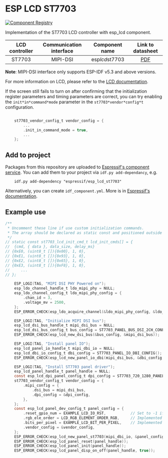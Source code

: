 # ESP LCD ST7703

[![Component Registry](https://components.espressif.com/components/espressif/esp*lcd*st7703/badge.svg)](https://components.espressif.com/components/espressif/esp*lcd*st7703)

Implementation of the ST7703 LCD controller with esp_lcd component.

| LCD controller | Communication interface | Component name |                                   Link to datasheet                                   |
| :------------: | :---------------------: | :------------: | :-----------------------------------------------------------------------------------: |
|     ST7703     |        MIPI-DSI         | esp*lcd*st7703 | [PDF](https://dl.espressif.com/AE/esp-iot-solution/ST7703DA-H3*DS*V0.01_20200819.pdf) |

**Note**: MIPI-DSI interface only supports ESP-IDF v5.3 and above versions.

For more information on LCD, please refer to the [LCD documentation](https://docs.espressif.com/projects/esp-iot-solution/en/latest/display/lcd/index.html).

If the screen still fails to turn on after confirming that the initialization register parameters and timing parameters are correct, you can try enabling the `init*in*command*mode` parameter in the `st7703*vendor*config*t` configuration.

```c

    st7703_vendor_config_t vendor_config = {
        ...
        .init_in_command_mode = true,
        ...
    };

```

## Add to project

Packages from this repository are uploaded to [Espressif's component service](https://components.espressif.com/).
You can add them to your project via `idf.py add-dependancy`, e.g.

```
    idf.py add-dependency "espressif/esp_lcd_st7703"
```

Alternatively, you can create `idf_component.yml`. More is in [Espressif's documentation](https://docs.espressif.com/projects/esp-idf/en/latest/esp32/api-guides/tools/idf-component-manager.html).

## Example use

```c
/**
 * Uncomment these line if use custom initialization commands.
 * The array should be declared as static const and positioned outside the function.
 */
// static const st7703_lcd_init_cmd_t lcd_init_cmds[] = {
//  {cmd, { data }, data_size, delay_ms}
// {0xE0, (uint8_t []){0x00}, 1, 0},
// {0xE1, (uint8_t []){0x93}, 1, 0},
// {0xE2, (uint8_t []){0x65}, 1, 0},
// {0xE3, (uint8_t []){0xF8}, 1, 0},
//     ...
// };

    ESP_LOGI(TAG, "MIPI DSI PHY Powered on");
    esp_ldo_channel_handle_t ldo_mipi_phy = NULL;
    esp_ldo_channel_config_t ldo_mipi_phy_config = {
        .chan_id = 3,
        .voltage_mv = 2500,
    };
    ESP_ERROR_CHECK(esp_ldo_acquire_channel(&ldo_mipi_phy_config, &ldo_mipi_phy));

    ESP_LOGI(TAG, "Initialize MIPI DSI bus");
    esp_lcd_dsi_bus_handle_t mipi_dsi_bus = NULL;
    esp_lcd_dsi_bus_config_t bus_config = ST7703_PANEL_BUS_DSI_2CH_CONFIG();
    ESP_ERROR_CHECK(esp_lcd_new_dsi_bus(&bus_config, &mipi_dsi_bus));

    ESP_LOGI(TAG, "Install panel IO");
    esp_lcd_panel_io_handle_t mipi_dbi_io = NULL;
    esp_lcd_dbi_io_config_t dbi_config = ST7703_PANEL_IO_DBI_CONFIG();
    ESP_ERROR_CHECK(esp_lcd_new_panel_io_dbi(mipi_dsi_bus, &dbi_config, &mipi_dbi_io));

    ESP_LOGI(TAG, "Install ST7703 panel driver");
    esp_lcd_panel_handle_t panel_handle = NULL;
    const esp_lcd_dpi_panel_config_t dpi_config = ST7703_720_1280_PANEL_60HZ_DPI_CONFIG(EXAMPLE_MIPI_DPI_PX_FORMAT);
    st7703_vendor_config_t vendor_config = {
        .mipi_config = {
            .dsi_bus = mipi_dsi_bus,
            .dpi_config = &dpi_config,
        },
    };
    const esp_lcd_panel_dev_config_t panel_config = {
        .reset_gpio_num = EXAMPLE_LCD_IO_RST,           // Set to -1 if not use
        .rgb_ele_order = LCD_RGB_ELEMENT_ORDER_RGB,     // Implemented by LCD command `36h`
        .bits_per_pixel = EXAMPLE_LCD_BIT_PER_PIXEL,    // Implemented by LCD command `3Ah` (16/18/24)
        .vendor_config = &vendor_config,
    };
    ESP_ERROR_CHECK(esp_lcd_new_panel_st7703(mipi_dbi_io, &panel_config, &panel_handle));
    ESP_ERROR_CHECK(esp_lcd_panel_reset(panel_handle));
    ESP_ERROR_CHECK(esp_lcd_panel_init(panel_handle));
    ESP_ERROR_CHECK(esp_lcd_panel_disp_on_off(panel_handle, true));
```
